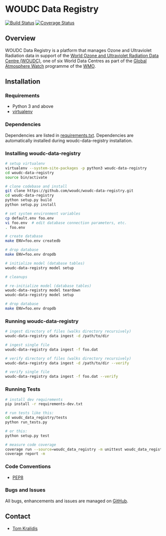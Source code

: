 # WOUDC Data Registry

[![Build Status](https://travis-ci.org/woudc/woudc-data-registry.png)](https://travis-ci.org/woudc/woudc-data-registry)
[![Coverage Status](https://coveralls.io/repos/github/woudc/woudc-data-registry/badge.svg?branch=master)](https://coveralls.io/github/woudc/woudc-data-registry?branch=master)

## Overview

WOUDC Data Registry is a platform that manages Ozone and Ultraviolet
Radiation data in support of the [World Ozone and Ultraviolet Radiation Data
Centre (WOUDC)](http://woudc.org), one of six World Data Centres as part of
the [Global Atmosphere Watch](http://www.wmo.int/gaw) programme of the
[WMO](http://www.wmo.int).


## Installation

### Requirements
- Python 3 and above
- [virtualenv](https://virtualenv.pypa.io/)

### Dependencies
Dependencies are listed in [requirements.txt](requirements.txt). Dependencies
are automatically installed during woudc-data-registry installation.

### Installing woudc-data-registry

```bash
# setup virtualenv
virtualenv --system-site-packages -p python3 woudc-data-registry
cd woudc-data-registry
source bin/activate

# clone codebase and install
git clone https://github.com/woudc/woudc-data-registry.git
cd woudc-data-registry
python setup.py build
python setup.py install

# set system environment variables
cp default.env foo.env
vi foo.env  # edit database connection parameters, etc.
. foo.env

# create database
make ENV=foo.env createdb

# drop database
make ENV=foo.env dropdb

# initialize model (database tables)
woudc-data-registry model setup

# cleanups

# re-initialize model (database tables)
woudc-data-registry model teardown
woudc-data-registry model setup

# drop database
make ENV=foo.env dropdb

```

### Running woudc-data-registry

```bash
# ingest directory of files (walks directory recursively)
woudc-data-registry data ingest -d /path/to/dir

# ingest single file
woudc-data-registry data ingest -f foo.dat

# verify directory of files (walks directory recursively)
woudc-data-registry data ingest -d /path/to/dir --verify

# verify single file
woudc-data-registry data ingest -f foo.dat --verify

```

### Running Tests

```bash
# install dev requirements
pip install -r requirements-dev.txt

# run tests like this:
cd woudc_data_registry/tests
python run_tests.py

# or this:
python setup.py test

# measure code coverage
coverage run --source=woudc_data_registry -m unittest woudc_data_registry.tests.run_tests
coverage report -m
```

### Code Conventions

* [PEP8](https://www.python.org/dev/peps/pep-0008)

### Bugs and Issues

All bugs, enhancements and issues are managed on [GitHub](https://github.com/woudc/woudc-data-registry/issues).

## Contact

* [Tom Kralidis](https://github.com/tomkralidis)
